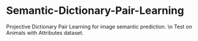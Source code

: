 # Semantic-Dictionary-Pair-Learning
Projective Dictionary Pair Learning for image semantic prediction. \n
Test on Animals with Attributes dataset.
